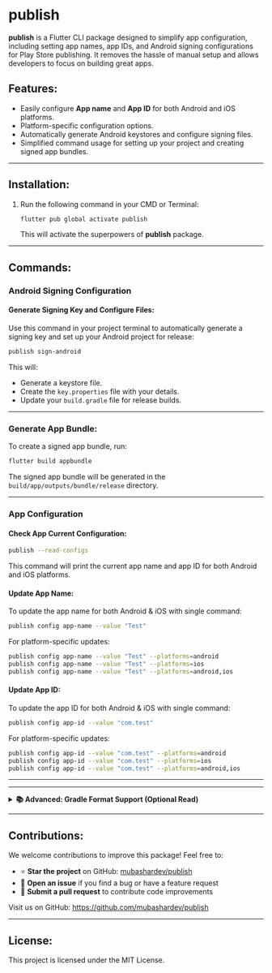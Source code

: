 
# publish

**publish** is a Flutter CLI package designed to simplify app configuration, including setting app names, app IDs, and Android signing configurations for Play Store publishing. It removes the hassle of manual setup and allows developers to focus on building great apps.

## Features:

- Easily configure **App name** and **App ID** for both Android and iOS platforms.
- Platform-specific configuration options.
- Automatically generate Android keystores and configure signing files.
- Simplified command usage for setting up your project and creating signed app bundles.

---

## Installation:

1. Run the following command in your CMD or Terminal:
   ```bash
   flutter pub global activate publish
   ```
   This will activate the superpowers of **publish** package.
---

## Commands:


### Android Signing Configuration

#### Generate Signing Key and Configure Files:
Use this command in your project terminal to automatically generate a signing key and set up your Android project for release:
```bash
publish sign-android
```

This will:
- Generate a keystore file.
- Create the `key.properties` file with your details.
- Update your `build.gradle` file for release builds.

---

### Generate App Bundle:

To create a signed app bundle, run:
```bash
flutter build appbundle
```

The signed app bundle will be generated in the `build/app/outputs/bundle/release` directory.

---

### App Configuration

#### Check App Current Configuration:
```bash
publish --read-configs
```

This command will print the current app name and app ID for both Android and iOS platforms.

#### Update App Name:
To update the app name for both Android & iOS with single command:
```bash
publish config app-name --value "Test"
```

For platform-specific updates:
```bash
publish config app-name --value "Test" --platforms=android
publish config app-name --value "Test" --platforms=ios
publish config app-name --value "Test" --platforms=android,ios
```

#### Update App ID:
To update the app ID for both Android & iOS with single command:
```bash
publish config app-id --value "com.test"
```

For platform-specific updates:
```bash
publish config app-id --value "com.test" --platforms=android
publish config app-id --value "com.test" --platforms=ios
publish config app-id --value "com.test" --platforms=android,ios
```

---

---

<details>
<summary><b>📚 Advanced: Gradle Format Support (Optional Read)</b></summary>

### Gradle Format Support

The **publish** package automatically detects and handles multiple **build.gradle** file formats. This section provides detailed information for developers who want to understand the gradle parsing capabilities.

#### Supported Gradle Types

The parser supports both **Groovy** and **Kotlin DSL** formats:

**1. Groovy (build.gradle)**
- Traditional Android gradle format
- Uses groovy syntax with flexible property definitions
- Example: `applicationId "com.example.app"`

**2. Kotlin DSL (build.gradle.kts)**
- Modern gradle format with type safety
- More verbose but provides IDE autocomplete support
- Example: `applicationId = "com.example.app"`

#### Main Differences

| Feature | Groovy | Kotlin DSL |
|---------|--------|-----------|
| File Extension | `.gradle` | `.gradle.kts` |
| Syntax | Dynamic, groovy-based | Statically typed, kotlin-based |
| IDE Support | Basic | Enhanced (autocomplete, type checking) |
| Learning Curve | Easier for beginners | Steeper (Kotlin knowledge required) |
| Performance | Slightly faster build times | Slightly slower (type checking overhead) |

#### Application ID Detection

The parser intelligently detects multiple `applicationId` syntax patterns:

- **Groovy old format**: `applicationId "com.example.app"`
- **Groovy assignment**: `applicationId = "com.example.app"`
- **Kotlin DSL assignment**: `applicationId = "com.example.app"`
- **Kotlin DSL method call**: `applicationId("com.example.app")`

Both single (`'`) and double (`"`) quotes are supported across all formats.

#### What the Parser Does

When you run `publish sign-android` or `publish config app-id`, the parser:
1. Detects the gradle file type automatically
2. Locates the `defaultConfig` block
3. Extracts or updates the `applicationId` while preserving the original format
4. Ensures your gradle file remains syntactically correct

This means you can use **any** gradle format, and **publish** will handle it seamlessly without forcing you to change your project structure.

</details>

---

## Contributions:

We welcome contributions to improve this package! Feel free to:

- ⭐ **Star the project** on GitHub: [mubashardev/publish](https://github.com/mubashardev/publish)
- 🐛 **Open an issue** if you find a bug or have a feature request
- 🔧 **Submit a pull request** to contribute code improvements

Visit us on GitHub: https://github.com/mubashardev/publish

---

## License:

This project is licensed under the MIT License.
